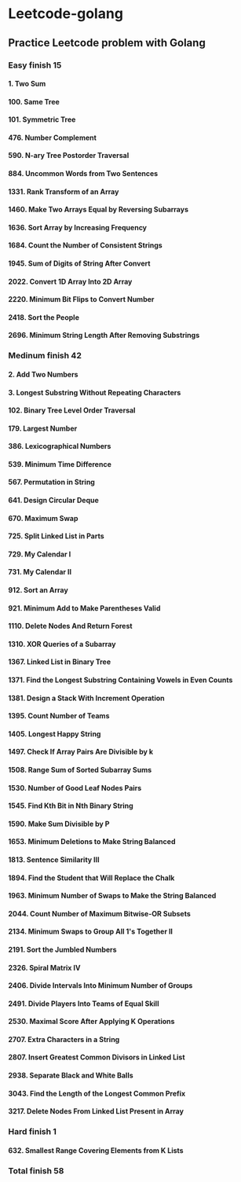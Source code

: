 # Leetcode-golang

## Practice Leetcode problem with Golang

### Easy finish 15
#### 1. Two Sum
#### 100. Same Tree
#### 101. Symmetric Tree
#### 476. Number Complement
#### 590. N-ary Tree Postorder Traversal
#### 884. Uncommon Words from Two Sentences
#### 1331. Rank Transform of an Array
#### 1460. Make Two Arrays Equal by Reversing Subarrays
#### 1636. Sort Array by Increasing Frequency
#### 1684. Count the Number of Consistent Strings
#### 1945. Sum of Digits of String After Convert
#### 2022. Convert 1D Array Into 2D Array
#### 2220. Minimum Bit Flips to Convert Number
#### 2418. Sort the People
#### 2696. Minimum String Length After Removing Substrings


### Medinum finish 42
#### 2. Add Two Numbers
#### 3. Longest Substring Without Repeating Characters
#### 102. Binary Tree Level Order Traversal
#### 179. Largest Number
#### 386. Lexicographical Numbers
#### 539. Minimum Time Difference
#### 567. Permutation in String
#### 641. Design Circular Deque
#### 670. Maximum Swap
#### 725. Split Linked List in Parts
#### 729. My Calendar I
#### 731. My Calendar II
#### 912. Sort an Array
#### 921. Minimum Add to Make Parentheses Valid
#### 1110. Delete Nodes And Return Forest
#### 1310. XOR Queries of a Subarray
#### 1367. Linked List in Binary Tree
#### 1371. Find the Longest Substring Containing Vowels in Even Counts
#### 1381. Design a Stack With Increment Operation
#### 1395. Count Number of Teams
#### 1405. Longest Happy String
#### 1497. Check If Array Pairs Are Divisible by k
#### 1508. Range Sum of Sorted Subarray Sums
#### 1530. Number of Good Leaf Nodes Pairs
#### 1545. Find Kth Bit in Nth Binary String
#### 1590. Make Sum Divisible by P
#### 1653. Minimum Deletions to Make String Balanced
#### 1813. Sentence Similarity III
#### 1894. Find the Student that Will Replace the Chalk
#### 1963. Minimum Number of Swaps to Make the String Balanced
#### 2044. Count Number of Maximum Bitwise-OR Subsets
#### 2134. Minimum Swaps to Group All 1's Together II
#### 2191. Sort the Jumbled Numbers
#### 2326. Spiral Matrix IV
#### 2406. Divide Intervals Into Minimum Number of Groups
#### 2491. Divide Players Into Teams of Equal Skill
#### 2530. Maximal Score After Applying K Operations
#### 2707. Extra Characters in a String
#### 2807. Insert Greatest Common Divisors in Linked List
#### 2938. Separate Black and White Balls
#### 3043. Find the Length of the Longest Common Prefix
#### 3217. Delete Nodes From Linked List Present in Array

### Hard finish 1
#### 632. Smallest Range Covering Elements from K Lists

### Total finish 58
